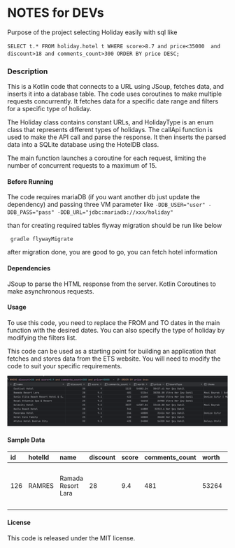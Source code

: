 # NOTES for DEVs
Purpose of the project selecting Holiday easily with sql like

`SELECT t.*
FROM holiday.hotel t
WHERE score>8.7 and price<35000  and discount>18 and comments_count>300
ORDER BY price DESC;`

### Description
This is a Kotlin code that connects to a URL using JSoup, fetches data, and inserts it into a database table. The code uses coroutines to make multiple requests concurrently. It fetches data for a specific date range and filters for a specific type of holiday.

The Holiday class contains constant URLs, and HolidayType is an enum class that represents different types of holidays. The callApi function is used to make the API call and parse the response. It then inserts the parsed data into a SQLite database using the HotelDB class.

The main function launches a coroutine for each request, limiting the number of concurrent requests to a maximum of 15.

#### Before Running
The code requires mariaDB (if you want another db just update the dependency) and passing three VM parameter like
`-DDB_USER="user"
-DDB_PASS="pass"
-DDB_URL="jdbc:mariadb://xxx/holiday"`

than for creating required tables flyway migration should be run like below

     gradle flywayMigrate

after migration done, you are good to go, you can fetch hotel information

#### Dependencies

JSoup to parse the HTML response from the server.
Kotlin Coroutines to make asynchronous requests.

#### Usage

To use this code, you need to replace the FROM and TO dates in the main function with the desired dates. You can also specify the type of holiday by modifying the filters list.

This code can be used as a starting point for building an application that fetches and stores data from the ETS website. You will need to modify the code to suit your specific requirements.

![queried_hotels.png](src%2Fmain%2Fresources%2Fassets%2Fqueried_hotels.png)

#### Sample Data
| id | hotelId | name | discount | score | comments\_count | worth | price | boardType | theme | hotelType | country | city | state | facilities | campaignName | lat | lon | hotelUrl | imageUrl | source | fromDate | toDate | md5 | dateCreated |
| :--- | :--- | :--- | :--- | :--- | :--- | :--- | :--- | :--- | :--- | :--- | :--- | :--- | :--- | :--- | :--- | :--- | :--- | :--- | :--- | :--- | :--- | :--- | :--- | :--- |
| 126 | RAMRES | Ramada Resort Lara | 28 | 9.4 | 481 | 53264 | 38350.08 | Ultra Her Şey Dahil | Mavi Bayrak \| Balayı Oteli | TKOY | Türkiye | Antalya | Lara-Kundu |  Çocuk Oyun Parkı \| Bebek Arabası \| Masaj | Erken Rezervasyon Otelleri | 36.857633 | 30.869556 | https://www.etstur.com/Ramada-Resort-Lara?check\_in=17.07.2023&check\_out=25.07.2023&adult\_1=2 | https://images.etstur.com/files/images/hotelImages/TR/51672/m/Ramada-Resort-Lara-Genel-121263.jpg | ets | 17.07.2023 | 25.07.2023 | 18373211c89bfa6115921ba59d548037 | 2023-04-04 00:00:00.000000 |


#### License

This code is released under the MIT license.
